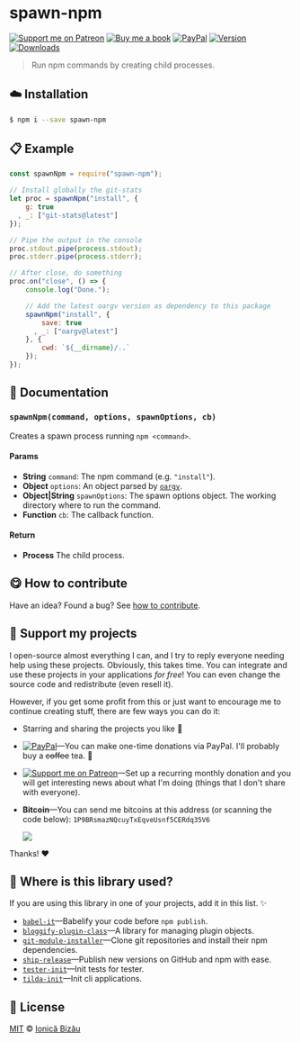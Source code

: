 
# spawn-npm

 [![Support me on Patreon][badge_patreon]][patreon] [![Buy me a book][badge_amazon]][amazon] [![PayPal][badge_paypal_donate]][paypal-donations] [![Version](https://img.shields.io/npm/v/spawn-npm.svg)](https://www.npmjs.com/package/spawn-npm) [![Downloads](https://img.shields.io/npm/dt/spawn-npm.svg)](https://www.npmjs.com/package/spawn-npm)

> Run npm commands by creating child processes.

## :cloud: Installation

```sh
$ npm i --save spawn-npm
```


## :clipboard: Example



```js
const spawnNpm = require("spawn-npm");

// Install globally the git-stats
let proc = spawnNpm("install", {
    g: true
  , _: ["git-stats@latest"]
});

// Pipe the output in the console
proc.stdout.pipe(process.stdout);
proc.stderr.pipe(process.stderr);

// After close, do something
proc.on("close", () => {
    console.log("Done.");

    // Add the latest oargv version as dependency to this package
    spawnNpm("install", {
        save: true
      , _: ["oargv@latest"]
    }, {
        cwd: `${__dirname}/..`
    });
});
```

## :memo: Documentation


### `spawnNpm(command, options, spawnOptions, cb)`
Creates a spawn process running `npm <command>`.

#### Params
- **String** `command`: The npm command (e.g. `"install"`).
- **Object** `options`: An object parsed by [`oargv`](https://github.com/IonicaBizau/node-oargv).
- **Object|String** `spawnOptions`: The spawn options object. The working directory where to run the command.
- **Function** `cb`: The callback function.

#### Return
- **Process** The child process.



## :yum: How to contribute
Have an idea? Found a bug? See [how to contribute][contributing].


## :sparkling_heart: Support my projects

I open-source almost everything I can, and I try to reply everyone needing help using these projects. Obviously,
this takes time. You can integrate and use these projects in your applications *for free*! You can even change the source code and redistribute (even resell it).

However, if you get some profit from this or just want to encourage me to continue creating stuff, there are few ways you can do it:

 - Starring and sharing the projects you like :rocket:
 - [![PayPal][badge_paypal]][paypal-donations]—You can make one-time donations via PayPal. I'll probably buy a ~~coffee~~ tea. :tea:
 - [![Support me on Patreon][badge_patreon]][patreon]—Set up a recurring monthly donation and you will get interesting news about what I'm doing (things that I don't share with everyone).
 - **Bitcoin**—You can send me bitcoins at this address (or scanning the code below): `1P9BRsmazNQcuyTxEqveUsnf5CERdq35V6`

    ![](https://i.imgur.com/z6OQI95.png)

Thanks! :heart:


## :dizzy: Where is this library used?
If you are using this library in one of your projects, add it in this list. :sparkles:


 - [`babel-it`](https://github.com/IonicaBizau/babel-it#readme)—Babelify your code before `npm publish`.
 - [`bloggify-plugin-class`](https://github.com/IonicaBizau/bloggify-plugin-class#readme)—A library for managing plugin objects.
 - [`git-module-installer`](https://github.com/IonicaBizau/git-module-installer#readme)—Clone git repositories and install their npm dependencies.
 - [`ship-release`](https://github.com/IonicaBizau/ship-release#readme)—Publish new versions on GitHub and npm with ease.
 - [`tester-init`](https://github.com/IonicaBizau/tester-init#readme)—Init tests for tester.
 - [`tilda-init`](https://github.com/IonicaBizau/tilda-init#readme)—Init cli applications.

## :scroll: License

[MIT][license] © [Ionică Bizău][website]

[badge_patreon]: http://ionicabizau.github.io/badges/patreon.svg
[badge_amazon]: http://ionicabizau.github.io/badges/amazon.svg
[badge_paypal]: http://ionicabizau.github.io/badges/paypal.svg
[badge_paypal_donate]: http://ionicabizau.github.io/badges/paypal_donate.svg
[patreon]: https://www.patreon.com/ionicabizau
[amazon]: http://amzn.eu/hRo9sIZ
[paypal-donations]: https://www.paypal.com/cgi-bin/webscr?cmd=_s-xclick&hosted_button_id=RVXDDLKKLQRJW
[donate-now]: http://i.imgur.com/6cMbHOC.png

[license]: http://showalicense.com/?fullname=Ionic%C4%83%20Biz%C4%83u%20%3Cbizauionica%40gmail.com%3E%20(https%3A%2F%2Fionicabizau.net)&year=2016#license-mit
[website]: https://ionicabizau.net
[contributing]: /CONTRIBUTING.md
[docs]: /DOCUMENTATION.md
